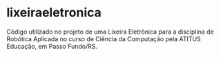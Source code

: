 # lixeiraeletronica
Código utilizado no projeto de uma Lixeira Eletrônica para a disciplina de Robótica Aplicada no curso de Ciência da Computação pela ATITUS Educação, em Passo Fundo/RS.
